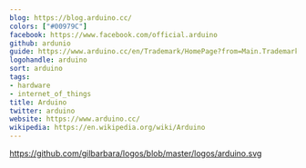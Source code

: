 ```yaml
---
blog: https://blog.arduino.cc/
colors: ["#00979C"]
facebook: https://www.facebook.com/official.arduino
github: ardunio
guide: https://www.arduino.cc/en/Trademark/HomePage?from=Main.Trademark
logohandle: arduino
sort: arduino
tags:
- hardware
- internet_of_things
title: Arduino
twitter: arduino
website: https://www.arduino.cc/
wikipedia: https://en.wikipedia.org/wiki/Arduino
---
```


https://github.com/gilbarbara/logos/blob/master/logos/arduino.svg
